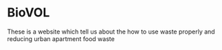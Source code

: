 # BioVOL
These is a website which tell us about the how to use waste properly and reducing urban apartment food waste
